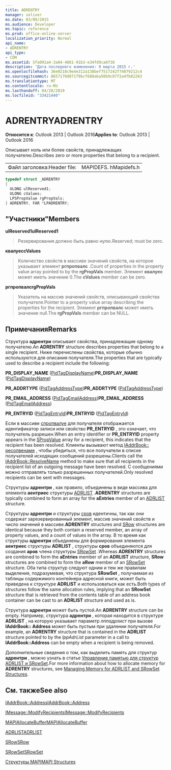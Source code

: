 ```yaml
---
title: ADRENTRY
manager: soliver
ms.date: 03/09/2015
ms.audience: Developer
ms.topic: reference
ms.prod: office-online-server
localization_priority: Normal
api_name:
- ADRENTRY
api_type:
- COM
ms.assetid: 5fa091a4-3a84-4881-91b3-e34fd9ca6f38
description: 'Дата последнего изменения: 9 марта 2015 г.'
ms.openlocfilehash: 36e0218c9e4e312a138bef7517242f74079212c4
ms.sourcegitcommit: 8657170d071f9bcf680aba50b9c07f2a4fb82283
ms.translationtype: MT
ms.contentlocale: ru-RU
ms.lasthandoff: 04/28/2019
ms.locfileid: "33421440"
---
```

# <a name="adrentry"></a><span data-ttu-id="86821-103">ADRENTRY</span><span class="sxs-lookup"><span data-stu-id="86821-103">ADRENTRY</span></span>

  
  
<span data-ttu-id="86821-104">**Относится к**: Outlook 2013 | Outlook 2016</span><span class="sxs-lookup"><span data-stu-id="86821-104">**Applies to**: Outlook 2013 | Outlook 2016</span></span> 
  
<span data-ttu-id="86821-105">Описывает ноль или более свойств, принадлежащих получателю.</span><span class="sxs-lookup"><span data-stu-id="86821-105">Describes zero or more properties that belong to a recipient.</span></span>
  
|||
|:-----|:-----|
|<span data-ttu-id="86821-106">Файл заголовка:</span><span class="sxs-lookup"><span data-stu-id="86821-106">Header file:</span></span>  <br/> |<span data-ttu-id="86821-107">MAPIDEFS. h</span><span class="sxs-lookup"><span data-stu-id="86821-107">Mapidefs.h</span></span>  <br/> |
   
```cpp
typedef struct _ADRENTRY
{
  ULONG ulReserved1;
  ULONG cValues;
  LPSPropValue rgPropVals;
} ADRENTRY, FAR *LPADRENTRY;

```

## <a name="members"></a><span data-ttu-id="86821-108">"Участники"</span><span class="sxs-lookup"><span data-stu-id="86821-108">Members</span></span>

 <span data-ttu-id="86821-109">**ulReserved1**</span><span class="sxs-lookup"><span data-stu-id="86821-109">**ulReserved1**</span></span>
  
> <span data-ttu-id="86821-110">Резервирования должно быть равно нулю.</span><span class="sxs-lookup"><span data-stu-id="86821-110">Reserved; must be zero.</span></span>
    
 <span data-ttu-id="86821-111">**квалуес**</span><span class="sxs-lookup"><span data-stu-id="86821-111">**cValues**</span></span>
  
> <span data-ttu-id="86821-112">Количество свойств в массиве значений свойств, на которое указывает элемент **ргпропвалс** .</span><span class="sxs-lookup"><span data-stu-id="86821-112">Count of properties in the property value array pointed to by the **rgPropVals** member.</span></span> <span data-ttu-id="86821-113">Элемент **квалуес** может иметь значение 0.</span><span class="sxs-lookup"><span data-stu-id="86821-113">The **cValues** member can be zero.</span></span> 
    
 <span data-ttu-id="86821-114">**ргпропвалс**</span><span class="sxs-lookup"><span data-stu-id="86821-114">**rgPropVals**</span></span>
  
> <span data-ttu-id="86821-115">Указатель на массив значений свойств, описывающий свойства получателя.</span><span class="sxs-lookup"><span data-stu-id="86821-115">Pointer to a property value array describing the properties for the recipient.</span></span> <span data-ttu-id="86821-116">Элемент **ргпропвалс** может иметь значение null.</span><span class="sxs-lookup"><span data-stu-id="86821-116">The **rgPropVals** member can be NULL.</span></span> 
    
## <a name="remarks"></a><span data-ttu-id="86821-117">Примечания</span><span class="sxs-lookup"><span data-stu-id="86821-117">Remarks</span></span>

<span data-ttu-id="86821-118">Структура **адрентри** описывает свойства, принадлежащие одному получателю.</span><span class="sxs-lookup"><span data-stu-id="86821-118">An **ADRENTRY** structure describes properties that belong to a single recipient.</span></span> <span data-ttu-id="86821-119">Ниже перечислены свойства, которые обычно используются для описания получателя.</span><span class="sxs-lookup"><span data-stu-id="86821-119">The properties that are typically used to describe a recipient include the following:</span></span> 
  
 <span data-ttu-id="86821-120">**PR_DISPLAY_NAME** ([PidTagDisplayName](pidtagdisplayname-canonical-property.md))</span><span class="sxs-lookup"><span data-stu-id="86821-120">**PR_DISPLAY_NAME** ([PidTagDisplayName](pidtagdisplayname-canonical-property.md))</span></span>
  
 <span data-ttu-id="86821-121">**PR_ADDRTYPE** ([PidTagAddressType](pidtagaddresstype-canonical-property.md))</span><span class="sxs-lookup"><span data-stu-id="86821-121">**PR_ADDRTYPE** ([PidTagAddressType](pidtagaddresstype-canonical-property.md))</span></span>
  
 <span data-ttu-id="86821-122">**PR_EMAIL_ADDRESS** ([PidTagEmailAddress](pidtagemailaddress-canonical-property.md))</span><span class="sxs-lookup"><span data-stu-id="86821-122">**PR_EMAIL_ADDRESS** ([PidTagEmailAddress](pidtagemailaddress-canonical-property.md))</span></span>
  
 <span data-ttu-id="86821-123">**PR_ENTRYID** ([PidTagEntryId](pidtagentryid-canonical-property.md))</span><span class="sxs-lookup"><span data-stu-id="86821-123">**PR_ENTRYID** ([PidTagEntryId](pidtagentryid-canonical-property.md))</span></span>
  
<span data-ttu-id="86821-124">Если в массиве [спропвалуе](spropvalue.md) для получателя отображается идентификатор записи или свойство **PR_ENTRYID** , это означает, что получатель разрешен.</span><span class="sxs-lookup"><span data-stu-id="86821-124">When an entry identifier or **PR_ENTRYID** property appears in the [SPropValue](spropvalue.md) array for a recipient, this indicates that the recipient has been resolved.</span></span> <span data-ttu-id="86821-125">Клиенты вызывают метод [IAddrBook:: ресолвенаме](iaddrbook-resolvename.md) , чтобы убедиться, что все получатели в списке получателей исходящих сообщений разрешены.</span><span class="sxs-lookup"><span data-stu-id="86821-125">Clients call the [IAddrBook::ResolveName](iaddrbook-resolvename.md) method to make sure that all recipients in the recipient list of an outgoing message have been resolved.</span></span> <span data-ttu-id="86821-126">С сообщениями можно отправлять только разрешенных получателей.</span><span class="sxs-lookup"><span data-stu-id="86821-126">Only resolved recipients can be sent with messages.</span></span> 
  
 <span data-ttu-id="86821-127">Структуры **адрентри** , как правило, объединены в виде массива для элемента **аентриес** структуры [ADRLIST](adrlist.md) .</span><span class="sxs-lookup"><span data-stu-id="86821-127">**ADRENTRY** structures are typically combined to form an array for the **aEntries** member of an [ADRLIST](adrlist.md) structure.</span></span> 
  
 <span data-ttu-id="86821-128">Структуры **адрентри** и структуры [сров](srow.md) идентичны, так как они содержат зарезервированный элемент, массив значений свойств и число значений в массиве.</span><span class="sxs-lookup"><span data-stu-id="86821-128">**ADRENTRY** structures and [SRow](srow.md) structures are identical because they both contain a reserved member, an array of property values, and a count of values in the array.</span></span> <span data-ttu-id="86821-129">В то время как структуры **адрентри** объединены для формирования элемента **аентриес** структуры **ADRLIST** , структуры **сров** объединяются для создания **аров** члена структуры [SRowSet](srowset.md) .</span><span class="sxs-lookup"><span data-stu-id="86821-129">Whereas **ADRENTRY** structures are combined to form the **aEntries** member of an **ADRLIST** structure, **SRow** structures are combined to form the **aRow** member of an [SRowSet](srowset.md) structure.</span></span> <span data-ttu-id="86821-130">Оба типа структур следуют одним и тем же правилам выделения, подразумевая, что структура **SRowSet** , получаемая из таблицы содержимого контейнера адресной книги, может быть приведена к структуре **ADRLIST** и использоваться как есть.</span><span class="sxs-lookup"><span data-stu-id="86821-130">Both types of structures follow the same allocation rules, implying that an **SRowSet** structure that is retrieved from the contents table of an address book container can be cast to an **ADRLIST** structure and used as is.</span></span> 
  
<span data-ttu-id="86821-131">Структура **адрентри** может быть пустой.</span><span class="sxs-lookup"><span data-stu-id="86821-131">An **ADRENTRY** structure can be empty.</span></span> <span data-ttu-id="86821-132">Например, структура **адрентри** , которая находится в структуре **ADRLIST** , на которую указывает параметр _лппадрлист_ при вызове **IAddrBook:: Address** может быть пустым при удалении получателя.</span><span class="sxs-lookup"><span data-stu-id="86821-132">For example, an **ADRENTRY** structure that is contained in the **ADRLIST** structure pointed to by the  _lppAdrList_ parameter in a call to **IAddrBook::Address** can be empty when a recipient is being removed.</span></span> 
  
<span data-ttu-id="86821-133">Дополнительные сведения о том, как выделить память для структур **адрентри** , можно узнать в статье [Управление памятью для структур ADRLIST и SRowSet](managing-memory-for-adrlist-and-srowset-structures.md).</span><span class="sxs-lookup"><span data-stu-id="86821-133">For more information about how to allocate memory for **ADRENTRY** structures, see [Managing Memory for ADRLIST and SRowSet Structures](managing-memory-for-adrlist-and-srowset-structures.md).</span></span>
  
## <a name="see-also"></a><span data-ttu-id="86821-134">См. также</span><span class="sxs-lookup"><span data-stu-id="86821-134">See also</span></span>



[<span data-ttu-id="86821-135">IAddrBook::Address</span><span class="sxs-lookup"><span data-stu-id="86821-135">IAddrBook::Address</span></span>](iaddrbook-address.md)
  
[<span data-ttu-id="86821-136">IMessage::ModifyRecipients</span><span class="sxs-lookup"><span data-stu-id="86821-136">IMessage::ModifyRecipients</span></span>](imessage-modifyrecipients.md)
  
[<span data-ttu-id="86821-137">MAPIAllocateBuffer</span><span class="sxs-lookup"><span data-stu-id="86821-137">MAPIAllocateBuffer</span></span>](mapiallocatebuffer.md)
  
[<span data-ttu-id="86821-138">ADRLIST</span><span class="sxs-lookup"><span data-stu-id="86821-138">ADRLIST</span></span>](adrlist.md)
  
[<span data-ttu-id="86821-139">SRow</span><span class="sxs-lookup"><span data-stu-id="86821-139">SRow</span></span>](srow.md)
  
[<span data-ttu-id="86821-140">SRowSet</span><span class="sxs-lookup"><span data-stu-id="86821-140">SRowSet</span></span>](srowset.md)


[<span data-ttu-id="86821-141">Структуры MAPI</span><span class="sxs-lookup"><span data-stu-id="86821-141">MAPI Structures</span></span>](mapi-structures.md)

